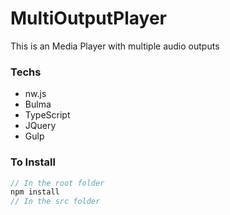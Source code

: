 # MultiOutputPlayer

This is an Media Player with multiple audio outputs


### Techs
- nw.js
- Bulma
- TypeScript
- JQuery
- Gulp

### To Install
``` js
// In the root folder
npm install
// In the src folder
```
